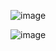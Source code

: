 
![image](https://github.com/MAmr9UH/Image-Classification--Convolutional-Neural-Network-/assets/96629572/3b5587b0-2d0f-4ff4-adae-ba26eb0b0ab6)

![image](https://github.com/MAmr9UH/Image-Classification--Convolutional-Neural-Network-/assets/96629572/3be40e87-a22f-4a10-9557-58b760acbc79)
